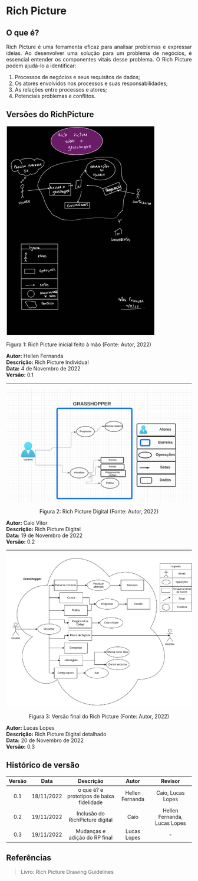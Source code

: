 # Rich Picture

## O que é?

<p style="text-align: justify;">Rich Picture é uma ferramenta eficaz para analisar problemas e expressar ideias. Ao desenvolver uma solução para um problema de negócios, é essencial entender os componentes vitais desse problema. O Rich Picture podem ajudá-lo a identificar:</p>

<ol>
<li>Processos de negócios e seus requisitos de dados;</li>
<li>Os atores envolvidos nos processos e suas responsabilidades;</li>
<li>As relações entre processos e atores;</li>
<li>Potenciais problemas e conflitos.</li>
</ol>

## Versões do RichPicture

![RPHellen](./assets/rp1.png)

<figcaption>Figura 1: Rich Picture inicial feito à mão (Fonte: Autor, 2022)</figcaption>

**Autor:** Hellen Fernanda </br>
**Descrição:** Rich Picture Individual </br>
**Data:** 4 de Novembro de 2022 </br>
**Versão:** 0.1

---

<!-- ![RPHellen](./assets/rp2.png)

<figcaption>Figura 2: Rich Picture Digital (Fonte: Autor, 2022)</figcaption>

**Autor:** Hellen Fernanda </br>
**Descrição:** Rich Picture Digital </br>
**Data:** 18 de Novembro de 2022 </br>
**Versão:** 0.2

--- -->

![RPHellen](./assets/rp3.png)

<figcaption align="center">Figura 2: Rich Picture Digital (Fonte: Autor, 2022)</figcaption>

**Autor:** Caio Vitor </br>
**Descrição:** Rich Picture Digital</br>
**Data:** 19 de Novembro de 2022 </br>
**Versão:** 0.2

---

![RPHellen](./assets/rp4.png)

<figcaption align="center">Figura 3: Versão final do Rich Picture (Fonte: Autor, 2022)</figcaption>

**Autor:** Lucas Lopes</br>
**Descrição:** Rich Picture Digital detalhado </br>
**Data:** 20 de Novembro de 2022 </br>
**Versão:** 0.3


## Histórico de versão
| Versão |    Data    |                 Descrição                 |      Autor      | Revisor |
| :----: | :--------: | :---------------------------------------: | :-------------: | :-----: |
|  0.1   | 18/11/2022 | o que é? e prototipos de baixa fidelidade | Hellen Fernanda |  Caio, Lucas Lopes   |
|  0.2   | 19/11/2022 | Inclusão do RichPicture digital | Caio |  Hellen Fernanda, Lucas Lopes |
|  0.3   | 19/11/2022 | Mudanças e adição do RP final | Lucas Lopes | - |

## Referências

> Livro: Rich Picture Drawing Guidelines
